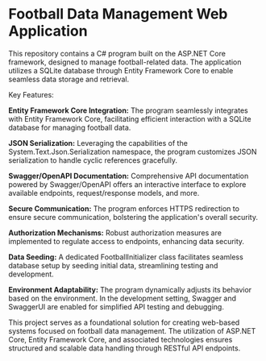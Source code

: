 # Football Data Management Web Application
This repository contains a C# program built on the ASP.NET Core framework, designed to manage football-related data. The application utilizes a SQLite database through Entity Framework Core to enable seamless data storage and retrieval.

Key Features:

**Entity Framework Core Integration:** 
The program seamlessly integrates with Entity Framework Core, facilitating efficient interaction with a SQLite database for managing football data.


**JSON Serialization:** 
Leveraging the capabilities of the System.Text.Json.Serialization namespace, the program customizes JSON serialization to handle cyclic references gracefully.


**Swagger/OpenAPI Documentation:**
Comprehensive API documentation powered by Swagger/OpenAPI offers an interactive interface to explore available endpoints, request/response models, and more.


**Secure Communication:** 
The program enforces HTTPS redirection to ensure secure communication, bolstering the application's overall security.


**Authorization Mechanisms:**
Robust authorization measures are implemented to regulate access to endpoints, enhancing data security.


**Data Seeding:** 
A dedicated FootballInitializer class facilitates seamless database setup by seeding initial data, streamlining testing and development.


**Environment Adaptability:**
The program dynamically adjusts its behavior based on the environment. In the development setting, Swagger and SwaggerUI are enabled for simplified API testing and debugging.


This project serves as a foundational solution for creating web-based systems focused on football data management. The utilization of ASP.NET Core, Entity Framework Core, and associated technologies ensures structured and scalable data handling through RESTful API endpoints.
